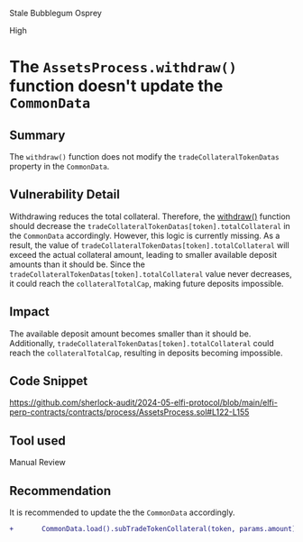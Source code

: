 Stale Bubblegum Osprey

High

# The `AssetsProcess.withdraw()` function doesn't update the `CommonData`

## Summary

The `withdraw()` function does not modify the `tradeCollateralTokenDatas` property in the `CommonData`.

## Vulnerability Detail

Withdrawing reduces the total collateral. Therefore, the [withdraw()](https://github.com/sherlock-audit/2024-05-elfi-protocol/blob/main/elfi-perp-contracts/contracts/process/AssetsProcess.sol#L122-L155) function should decrease the  `tradeCollateralTokenDatas[token].totalCollateral` in the `CommonData` accordingly. However, this logic is currently missing. As a result, the value of `tradeCollateralTokenDatas[token].totalCollateral` will exceed the actual collateral amount, leading to smaller available deposit amounts than it should be. Since the `tradeCollateralTokenDatas[token].totalCollateral` value never decreases, it could reach the `collateralTotalCap`, making future deposits impossible.

## Impact

The available deposit amount becomes smaller than it should be. Additionally, `tradeCollateralTokenDatas[token].totalCollateral`  could reach the `collateralTotalCap`, resulting in deposits becoming impossible.

## Code Snippet

https://github.com/sherlock-audit/2024-05-elfi-protocol/blob/main/elfi-perp-contracts/contracts/process/AssetsProcess.sol#L122-L155

## Tool used

Manual Review

## Recommendation

It is recommended to update the the `CommonData` accordingly.

```diff
+       CommonData.load().subTradeTokenCollateral(token, params.amount);
```